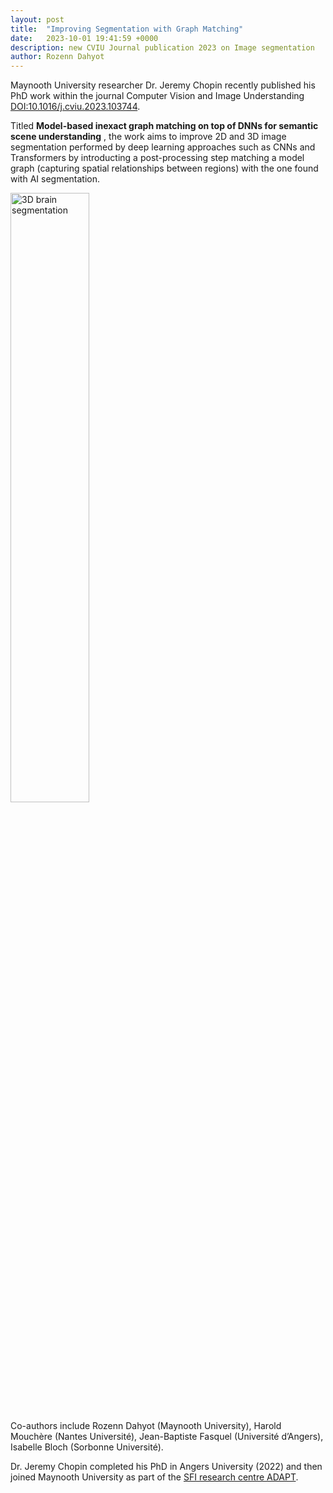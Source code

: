 ```yaml
---
layout: post
title:  "Improving Segmentation with Graph Matching"
date:   2023-10-01 19:41:59 +0000
description: new CVIU Journal publication 2023 on Image segmentation
author: Rozenn Dahyot
---
```


Maynooth University researcher Dr. Jeremy Chopin recently published his PhD work within the journal Computer Vision and Image Understanding [DOI:10.1016/j.cviu.2023.103744](http://doi.org/10.1016/j.cviu.2023.103744). 

Titled **Model-based inexact graph matching on top of DNNs for semantic scene understanding** , 
the work aims to improve 2D and 3D image segmentation performed by deep learning approaches such as CNNs and Transformers by introducting a post-processing step matching a model graph (capturing spatial relationships between regions) with the one found with AI segmentation.  


<img src="{{ site.baseurl }}/assets/brainsegmentation.png" width="50%" alt="3D brain segmentation">
 
 Co-authors include Rozenn Dahyot (Maynooth University), Harold Mouchère (Nantes Université), Jean-Baptiste Fasquel (Université d’Angers), Isabelle Bloch (Sorbonne Université). 

 Dr. Jeremy Chopin completed his PhD in Angers University (2022) and then joined Maynooth University as part of the [SFI research centre ADAPT](https://www.adaptcentre.ie/news-and-events/adapt-researcher-publishes-work-aiming-to-improve-2d-and-3d-image-segmentation-in-the-journal-computer-vision-and-image-understanding/).
 

